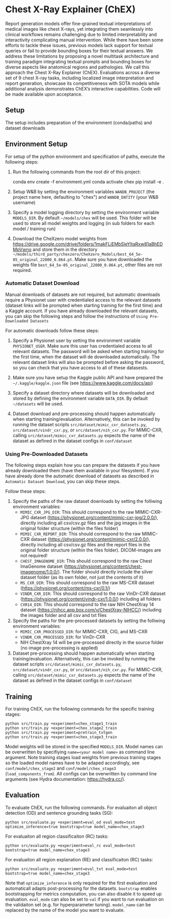 # Chest X-Ray Explainer (ChEX)
Report generation models offer fine-grained textual interpretations of medical images like chest X-rays, yet integrating them seamlessly into clinical workflows remains challenging due to limited interpretability and interactivity complicating manual intervention. 
While there have been some efforts to tackle these issues, previous models lack support for textual queries or fail to provide bounding boxes for their textual answers. We address these limitations by proposing a novel multitask architecture and training paradigm integrating textual prompts and bounding boxes for diverse aspects like anatomical regions and pathologies. We call this approach the Chest X-Ray Explainer (ChEX). Evaluations across a diverse set of 9 chest X-ray tasks, including localized image interpretation and report generation, showcase its competitiveness with SOTA models while additional analysis demonstrates ChEX’s interactive capabilities. Code will be made available upon acceptance.

## Setup
The setup includes preparation of the environment (conda/paths) and dataset downloads

## Environment Setup
For setup of the python environment and specification of paths, execute the following steps:

1. Run the following commands from the root dir of this project:

    conda env create -f environment.yml 
    conda activate chex
    pip install -e .

2. Setup W&B by setting the environment variables `WANDB_PROJECT` (the project name here, defaulting to "chex") and `WANDB_ENTITY` (your W&B username)
3. Specify a model logging directory by setting the environment variable `MODELS_DIR`. By default ``~/models/chex`` will be used. This folder will be used to store all model weights and logging (in sub folders for each model / training run)
4. Download the CheXzero model weights from https://drive.google.com/drive/folders/1makFLiEMbSleYltaRxw81aBhEDMpVwno and store them in the directory ``~/models/third_party/chexzero/CheXzero_Models/best_64_5e-05_original_22000_0.864.pt``. Make sure you have downloaded the weights file ``best_64_5e-05_original_22000_0.864.pt``, other files are not required.

### Automatic Dataset Download
Manual downloads of datasets are not required, but automatic downloads require a Physionet user with credentialed access to the relevant datasets (dataset links will be prompted when starting training for the first time) and a Kaggle account. If you have already downloaded the relevant datasets, you can skip the following steps and follow the instructions of ``Using Pre-Downloaded Datasets``

For automatic downloads follow these steps:
1. Specify a Physionet user by setting the environment variable `PHYSIONET_USER`. Make sure this user has credentialed access to all relevant datasets. The password will be asked when starting training for the first time, when the dataset will de downloaded automatically. The relevant dataset links will also be prompted before asking the password, so you can check that you have access to all of these datasests.

2. Make sure you have setup the Kaggle public API and have prepared the ``~/.kaggle/kaggle.json`` file (see https://www.kaggle.com/docs/api)

3. Specify a dataset directory where datasets will be downloaded and stored by defining the environment variable ``DATA_DIR``. By default ``~/datasets`` will be used.

4. Dataset download and pre-processing should happen automatically when starting training/evaluation. Alternatively, this can be invoked by running the dataset scripts ``src/dataset/mimic_cxr_datasets.py``, ``src/dataset/vindr_cxr.py``, or ``src/dataset/nih_cxr.py``. For MIMIC-CXR, calling ``src/dataset/mimic_cxr_datasets.py`` expects the name of the dataset as defined in the dataset configs in ``conf/dataset``



### Using Pre-Downloaded Datasets
The following steps explain how you can prepare the datasets if you have already downloaded them (have them available in your filesystem).
If you have already done the automatic download of datasets as described in ``Automatic Dataset Download``, you can skip these steps.

Follow these steps:
1. Specify the paths of the raw dataset downloads by setting the folliwing environment variables:
   - `MIMIC_CXR_JPG_DIR`: This should correspond to the raw MIMIC-CXR-JPG dataset (https://physionet.org/content/mimic-cxr-jpg/2.0.0/), directly including all csv/csv.gz files and the jpg images in the original folder structure (within the files folder)
   - `MIMIC_CXR_REPORT_DIR`: This should correspond to the raw MIMIC-CXR dataset (https://physionet.org/content/mimic-cxr/2.0.0/), directly including all csv/csv.gz files and the report files in the original folder structure (within the files folder). DICOM-images are not required!
   - `CHEST_IMAGENOME_DIR`: This should correspond to the raw Chest ImaGenome dataset (https://physionet.org/content/chest-imagenome/1.0.0/). The folder should directly include the silver dataset folder (as its own folder, not just the contents of it)
   - `MS_CXR_DIR`: This should correspond to the raw MS-CXR dataset (https://physionet.org/content/ms-cxr/0.1/)
   - `VINDR_CXR_DIR`: This should correspond to the raw VinDr-CXR dataset (https://physionet.org/content/vindr-cxr/1.0.0/) including all folders
   - `CXR14_DIR`: This should correspond to the raw NIH ChestXray 14 dataset (https://nihcc.app.box.com/v/ChestXray-NIHCC/) including the images folder and all csv and txt files
2. Specify the paths for the pre-processed datasets by setting the folliwing environment variables: 
   - `MIMIC_CXR_PROCESSED_DIR`: for MIMIC-CXR, CIG, and MS-CXR
   - `VINDR_CXR_PROCESSED_DIR`: for VinDr-CXR
   - NIH ChestXray 14 will be pre-processed directly in the source folder (no image pre-processing is applied)
3. Dataset pre-processing should happen automatically when starting training/evaluation. Alternatively, this can be invoked by running the dataset scripts ``src/dataset/mimic_cxr_datasets.py``, ``src/dataset/vindr_cxr.py``, or ``src/dataset/nih_cxr.py``. For MIMIC-CXR, calling ``src/dataset/mimic_cxr_datasets.py`` expects the name of the dataset as defined in the dataset configs in ``conf/dataset``


## Training
For training ChEX, run the following commands for the specific training stages:

    python src/train.py +experiment=chex_stage1_train
    python src/train.py +experiment=chex_stage2_train
    python src/train.py +experiment=pretrain_txtgen
    python src/train.py +experiment=chex_stage3_train

Model weights will be stored in the specified `MODELS_DIR`. Model names can be overwritten by specifiying `name=<your model name>` as command line argument. 
Note training stages load weights from previous training stages so the loaded model names have to be adaped accordingly, see `conf/model/chex_stage2` and `conf/model/chex_stage3` (`load_components_from`). All configs can be overwritten by command line arguments (see Hydra documentation: https://hydra.cc/).

## Evaluation
To evaluate ChEX, run the following commands.
For evaluaiton all object detection (OD) and sentence grounding tasks (SG):

    python src/evaluate.py +experiment=eval_od eval_mode=test optimize_inference=true bootstrap=true model_name=chex_stage3

For evaluaiton all region classificaiton (RC) tasks:

    python src/evaluate.py +experiment=eval_rc eval_mode=test bootstrap=true model_name=chex_stage3

For evaluaiton all region explanation (RE) and classificaiton (RC) tasks:

    python src/evaluate.py +experiment=eval_txt eval_mode=test bootstrap=true model_name=chex_stage3


Note that `optimize_inference` is only required for the first evaluation and automaticall adapts post-processing for the datasets.
`bootstrap` enables bootstrapping for metrics computation, you can also disable it to speed up evaluation.
`eval_mode` can also be set to `val` if you want to run evaluation on the validaiton set (e.g. for hyperparameter tuning).
`model_name` can be replaced by the name of the model you want to evaluate.
